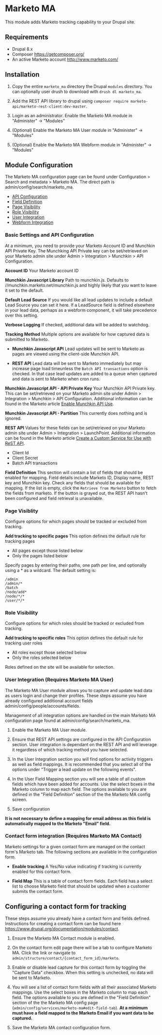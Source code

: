 # Marketo MA

This module adds Marketo tracking capability to your Drupal site.

## Requirements

- Drupal 8.x
- Composer <https://getcomposer.org/>
- An active Marketo account <http://www.marketo.com/>

## Installation

1. Copy the entire `marketo_ma` directory the Drupal `modules` directory. You
   can optionally user drush to download with `drush dl marketo_ma`.

2. Add the REST API library to drupal using `composer require
   marketo-api/marketo-rest-client:dev-master`.

3. Login as an administrator. Enable the Marketo MA module in
   "Administer" -> "Modules"

4. (Optional) Enable the Marketo MA User module in
   "Administer" -> "Modules"

5. (Optional) Enable the Marketo MA Webform module in
   "Administer" -> "Modules"


## Module Configuration

The Marketo MA configuration page can be found under Configuration > Search and
metadata > Marketo MA. The direct path is admin/config/search/marketo_ma.

- [API Configuration](#api-configuration)
- [Field Definition](#field-definition)
- [Page Visibility](#page-visibility)
- [Role Visibility](#role-visibility)
- [User Integration](#user-integration)
- [Webform Integration](#webform-integration)

### <a id="api-configuration"></a> Basic Settings and API Configuration

At a minimum, you need to provide your Marketo Account ID and Munchkin API
Private Key. The Munchking API Private key can be set/retrieved on your Marketo
admin site under Admin > Integration > Munchkin > API Configuration.

**Account ID**
Your Marketo account ID

**Munchkin Javascript Library**
Path to munchkin.js. Defaults to //munchkin.marketo.net/munchkin.js and highly
likely that you want to leave it set to the default.

**Default Lead Source**
If you would like all lead updates to include a default Lead Source you can
set it here. If a LeadSource field is defined elsewhere in your lead data,
perhaps as a webform component, it will take precedence over this setting.

**Verbose Logging**
If checked, additional data will be added to watchdog.

**Tracking Method**
Multiple options are available for how captured data is submitted to Marketo.

- **Munchkin Javascript API**
  Lead updates will be sent to Marketo as pages are viewed using the
  client-side Munchkin API.

- **REST API**
  Lead data will be sent to Marketo immediately but may increase page
  load timeunless the `Batch API transactions` option is checked. In that
  case lead updates are added to a queue when captured and data is sent to
  Marketo when cron runs.

**Munchkin Javascript API - API Private Key**
Your Munchkin API Private key. This can be set/retrieved on your Marketo
admin site under Admin > Integration > Munchkin > API Configuration.
Additional information can be found in the Marketo article
[Enable Munchkin API Use](http://community.marketo.com/MarketoTutorial?id=kA250000000Kz4eCAC).

**Munchkin Javascript API - Partition**
This currently does nothing and is ignored.

**REST API**
Values for these fields can be set/retrieved on your Marketo admin site under
Admin > Integration > LaunchPoint. Additional information can be found in the
Marketo article [Create a Custom Service for Use with ReST API](http://docs.marketo.com/display/public/DOCS/Create+a+Custom+Service+for+Use+with+ReST+API).

- Client Id
- Client Secret
- Batch API transactions

**Field Definition**
This section will contain a list of fields that should be enabled for mapping. Field
details include Marketo ID, Display name, REST key and Munchkin key. Check any fields that should be available for mapping. If the list is empty, click the `Retrieve from Marketo` button to fetch the fields from marketo. If the button is grayed out, the REST
API hasn't been configured and field retrieval is unavailable.

### <a id="page-visibility"></a> Page Visiblity

Configure options for which pages should be tracked or excluded from tracking.

**Add tracking to specific pages**
This option defines the default rule for tracking pages

- All pages except those listed below
- Only the pages listed below

Specify pages by entering their paths, one path per line, and optionally using
a \* as a wildcard. The default setting is:

    /admin
    /admin/*
    /batch
    /node/add*
    /node/*/*
    /user/*/*

### <a id="role-visibility"></a> Role Visibility

Configure options for which roles should be tracked or excluded from tracking.

**Add tracking to specific roles**
This option defines the default rule for tracking user roles

- All roles except those selected below
- Only the roles selected below

Roles defined on the site will be available for selection.

### <a id="user-integration"></a> User Integration (Requires Marketo MA User)

The Marketo MA User module allows you to capture and update lead data as users
login and change their profiles. These steps assume you have already configured
additional account fields admin/config/people/accounts/fields.

Management of all integration options are handled on the main Marketo MA
configuration page found at admin/config/search/marketo_ma.

1. Enable the Marketo MA User module.

2. Ensure that REST API settings are configured in the API Configuration section.
   User integration is dependant on the REST API and will leverage it regardless
   of which tracking method you have selected.

3. In the User Integration section you will find options for activity triggers
   as well as field mappings. It is recommended that you select all of the
   options under "Trigger a lead update on the following events".

4. In the User Field Mapping section you will see a table of all custom fields
   which have been added for accounts. Use the select boxes in the Marketo
   column to map each field. The options available to you are defined in the
   "Field Definition" section of the the Marketo MA config screen.

5. Save configuration

**It is not necessary to define a mapping for email address as this field is automatically mapped to the Marketo "Email" field.**

### <a id="contact-integration"></a> Contact form integration (Requires Marketo MA Contact)

Marketo settings for a given contact form are managed on the contact form's
Marketo tab. The following sections are available in the configuration form.

- **Enable tracking**
  A Yes/No value indicating if tracking is currently enabled for this contact form.

- **Field Map**
  This is a table of contact form fields. Each field has a select list to choose
  Marketo field that should be updated when a customer submits the contact form.

## Configuring a contact form for tracking

These steps assume you already have a contact form and fields defined. Instructions for
creating a contact form can be found here <https://www.drupal.org/documentation/modules/contact>.

1. Ensure the Marketo MA Contact module is enabled.

2. On the contact form edit page there will be a tab to configure Marketo MA. Click
   the link or navigate to `admin/structure/contact/{contact_form_id}/marketo`.

3. Enable or disable lead capture for this contact form by toggling the "Capture Data"
   checkbox. When this setting is unchecked, no data will be sent to Marketo.

4. You will see a list of contact form fields with all their associated Marketo
   mappings. Use the select boxes in the Marketo column to map each field. The
   options available to you are defined in the "Field Definition" section of the
   the Marketo MA config page (`admin/config/services/marketo-ma#edit-field-tab`).
   **At a minimum must have a field mapped to the Marketo Email if you want data to be captured.**

5. Save the Marketo MA contact configuration form.
